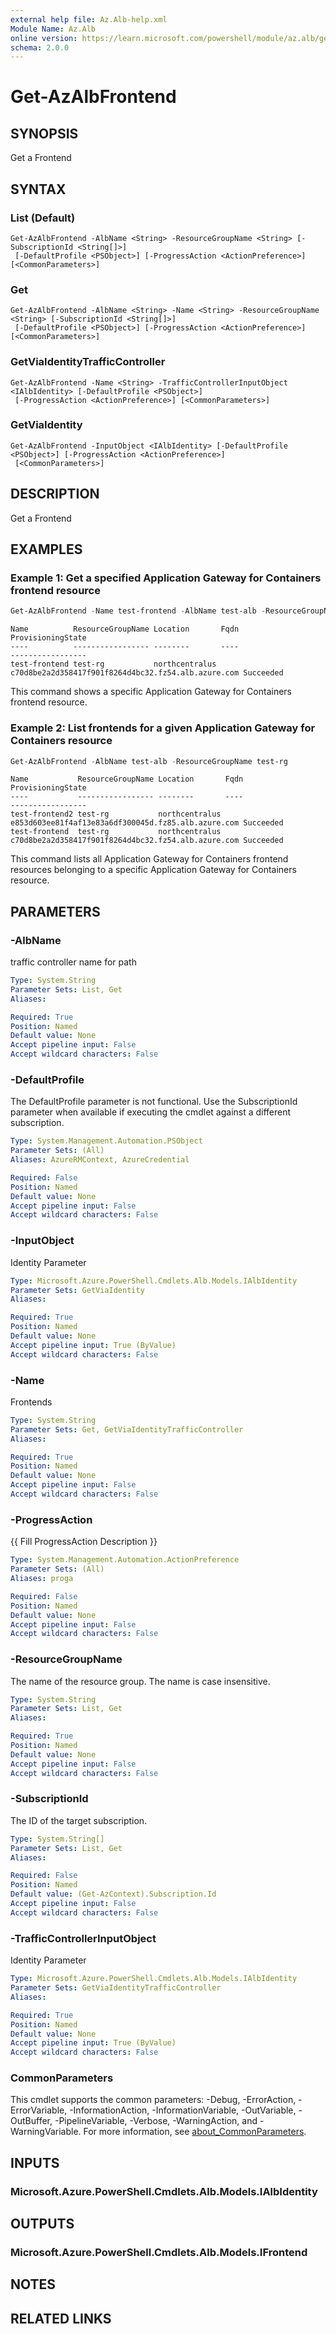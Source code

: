 ```yaml
---
external help file: Az.Alb-help.xml
Module Name: Az.Alb
online version: https://learn.microsoft.com/powershell/module/az.alb/get-azalbfrontend
schema: 2.0.0
---
```


# Get-AzAlbFrontend

## SYNOPSIS
Get a Frontend

## SYNTAX

### List (Default)
```
Get-AzAlbFrontend -AlbName <String> -ResourceGroupName <String> [-SubscriptionId <String[]>]
 [-DefaultProfile <PSObject>] [-ProgressAction <ActionPreference>] [<CommonParameters>]
```

### Get
```
Get-AzAlbFrontend -AlbName <String> -Name <String> -ResourceGroupName <String> [-SubscriptionId <String[]>]
 [-DefaultProfile <PSObject>] [-ProgressAction <ActionPreference>] [<CommonParameters>]
```

### GetViaIdentityTrafficController
```
Get-AzAlbFrontend -Name <String> -TrafficControllerInputObject <IAlbIdentity> [-DefaultProfile <PSObject>]
 [-ProgressAction <ActionPreference>] [<CommonParameters>]
```

### GetViaIdentity
```
Get-AzAlbFrontend -InputObject <IAlbIdentity> [-DefaultProfile <PSObject>] [-ProgressAction <ActionPreference>]
 [<CommonParameters>]
```

## DESCRIPTION
Get a Frontend

## EXAMPLES

### Example 1: Get a specified Application Gateway for Containers frontend resource
```powershell
Get-AzAlbFrontend -Name test-frontend -AlbName test-alb -ResourceGroupName test-rg
```

```output
Name          ResourceGroupName Location       Fqdn                                                ProvisioningState
----          ----------------- --------       ----                                                -----------------
test-frontend test-rg           northcentralus c70d8be2a2d358417f901f8264d4bc32.fz54.alb.azure.com Succeeded
```

This command shows a specific Application Gateway for Containers frontend resource.

### Example 2: List frontends for a given Application Gateway for Containers resource
```powershell
Get-AzAlbFrontend -AlbName test-alb -ResourceGroupName test-rg
```

```output
Name           ResourceGroupName Location       Fqdn                                                ProvisioningState
----           ----------------- --------       ----                                                -----------------
test-frontend2 test-rg           northcentralus e853d603ee81f4af13e83a6df300045d.fz85.alb.azure.com Succeeded
test-frontend  test-rg           northcentralus c70d8be2a2d358417f901f8264d4bc32.fz54.alb.azure.com Succeeded
```

This command lists all Application Gateway for Containers frontend resources belonging to a specific Application Gateway for Containers resource.

## PARAMETERS

### -AlbName
traffic controller name for path

```yaml
Type: System.String
Parameter Sets: List, Get
Aliases:

Required: True
Position: Named
Default value: None
Accept pipeline input: False
Accept wildcard characters: False
```

### -DefaultProfile
The DefaultProfile parameter is not functional.
Use the SubscriptionId parameter when available if executing the cmdlet against a different subscription.

```yaml
Type: System.Management.Automation.PSObject
Parameter Sets: (All)
Aliases: AzureRMContext, AzureCredential

Required: False
Position: Named
Default value: None
Accept pipeline input: False
Accept wildcard characters: False
```

### -InputObject
Identity Parameter

```yaml
Type: Microsoft.Azure.PowerShell.Cmdlets.Alb.Models.IAlbIdentity
Parameter Sets: GetViaIdentity
Aliases:

Required: True
Position: Named
Default value: None
Accept pipeline input: True (ByValue)
Accept wildcard characters: False
```

### -Name
Frontends

```yaml
Type: System.String
Parameter Sets: Get, GetViaIdentityTrafficController
Aliases:

Required: True
Position: Named
Default value: None
Accept pipeline input: False
Accept wildcard characters: False
```

### -ProgressAction
{{ Fill ProgressAction Description }}

```yaml
Type: System.Management.Automation.ActionPreference
Parameter Sets: (All)
Aliases: proga

Required: False
Position: Named
Default value: None
Accept pipeline input: False
Accept wildcard characters: False
```

### -ResourceGroupName
The name of the resource group.
The name is case insensitive.

```yaml
Type: System.String
Parameter Sets: List, Get
Aliases:

Required: True
Position: Named
Default value: None
Accept pipeline input: False
Accept wildcard characters: False
```

### -SubscriptionId
The ID of the target subscription.

```yaml
Type: System.String[]
Parameter Sets: List, Get
Aliases:

Required: False
Position: Named
Default value: (Get-AzContext).Subscription.Id
Accept pipeline input: False
Accept wildcard characters: False
```

### -TrafficControllerInputObject
Identity Parameter

```yaml
Type: Microsoft.Azure.PowerShell.Cmdlets.Alb.Models.IAlbIdentity
Parameter Sets: GetViaIdentityTrafficController
Aliases:

Required: True
Position: Named
Default value: None
Accept pipeline input: True (ByValue)
Accept wildcard characters: False
```

### CommonParameters
This cmdlet supports the common parameters: -Debug, -ErrorAction, -ErrorVariable, -InformationAction, -InformationVariable, -OutVariable, -OutBuffer, -PipelineVariable, -Verbose, -WarningAction, and -WarningVariable. For more information, see [about_CommonParameters](http://go.microsoft.com/fwlink/?LinkID=113216).

## INPUTS

### Microsoft.Azure.PowerShell.Cmdlets.Alb.Models.IAlbIdentity

## OUTPUTS

### Microsoft.Azure.PowerShell.Cmdlets.Alb.Models.IFrontend

## NOTES

## RELATED LINKS
